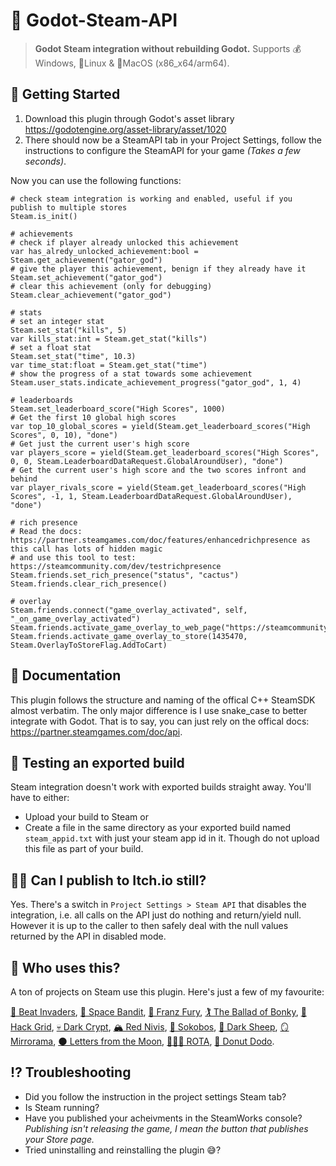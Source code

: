# 🚂 Godot-Steam-API

> **Godot Steam integration without rebuilding Godot.** Supports 💰Windows, 🐧Linux & 🍏MacOS (x86_x64/arm64).

## 🏁 Getting Started
1. Download this plugin through Godot's asset library https://godotengine.org/asset-library/asset/1020
2. There should now be a SteamAPI tab in your Project Settings, follow the instructions to configure the SteamAPI for your game *(Takes a few seconds)*.

Now you can use the following functions:
```gdscript
# check steam integration is working and enabled, useful if you publish to multiple stores
Steam.is_init()

# achievements
# check if player already unlocked this achievement
var has_alredy_unlocked_achievement:bool = Steam.get_achievement("gator_god")
# give the player this achievement, benign if they already have it
Steam.set_achievement("gator_god")
# clear this achievement (only for debugging)
Steam.clear_achievement("gator_god")

# stats
# set an integer stat
Steam.set_stat("kills", 5)
var kills_stat:int = Steam.get_stat("kills")
# set a float stat
Steam.set_stat("time", 10.3)
var time_stat:float = Steam.get_stat("time")
# show the progress of a stat towards some achievement
Steam.user_stats.indicate_achievement_progress("gator_god", 1, 4)

# leaderboards
Steam.set_leaderboard_score("High Scores", 1000)
# Get the first 10 global high scores
var top_10_global_scores = yield(Steam.get_leaderboard_scores("High Scores", 0, 10), "done")
# Get just the current user's high score
var players_score = yield(Steam.get_leaderboard_scores("High Scores", 0, 0, Steam.LeaderboardDataRequest.GlobalAroundUser), "done")
# Get the current user's high score and the two scores infront and behind
var player_rivals_score = yield(Steam.get_leaderboard_scores("High Scores", -1, 1, Steam.LeaderboardDataRequest.GlobalAroundUser), "done")

# rich presence
# Read the docs: https://partner.steamgames.com/doc/features/enhancedrichpresence as this call has lots of hidden magic
# and use this tool to test: https://steamcommunity.com/dev/testrichpresence
Steam.friends.set_rich_presence("status", "cactus")
Steam.friends.clear_rich_presence()

# overlay
Steam.friends.connect("game_overlay_activated", self, "_on_game_overlay_activated")
Steam.friends.activate_game_overlay_to_web_page("https://steamcommunity.com/")
Steam.friends.activate_game_overlay_to_store(1435470, Steam.OverlayToStoreFlag.AddToCart)
```

## 📄 Documentation

This plugin follows the structure and naming of the offical C++ SteamSDK almost verbatim.
The only major difference is I use snake_case to better integrate with Godot.
That is to say, you can just rely on the offical docs: https://partner.steamgames.com/doc/api.

## 🧪 Testing an exported build

Steam integration doesn't work with exported builds straight away. You'll have to either:
- Upload your build to Steam or
- Create a file in the same directory as your exported build named `steam_appid.txt` with just your steam app id in it. Though do not upload this file as part of your build.

## 😶‍🌫️ Can I publish to Itch.io still?

Yes. There's a switch in `Project Settings > Steam API` that disables the integration, i.e. all calls on the API just do nothing and return/yield null. However it is up to the caller to then safely deal with the null values returned by the API in disabled mode.

## 🤔 Who uses this?

A ton of projects on Steam use this plugin. Here's just a few of my favourite:

[👾 Beat Invaders](https://store.steampowered.com/app/1863080/Beat_Invaders/),
[🚀 Space Bandit](https://store.steampowered.com/app/1435470/Space_Bandit),
[🚗 Franz Fury](https://store.steampowered.com/app/1513960/FRANZ_FURY),
[🏌️ The Ballad of Bonky](https://store.steampowered.com/app/1619870/The_Ballad_of_Bonky),
[🔲 Hack Grid](https://store.steampowered.com/app/1543290/Hack_Grid),
[💀 Dark Crypt](https://store.steampowered.com/app/1706170/Dark_Crypt),
[🏔️ Red Nivis](https://store.steampowered.com/app/1928130/Red_Nivis),
[🏰 Sokobos](https://store.steampowered.com/app/1655890/Sokobos),
[🐑 Dark Sheep](https://store.steampowered.com/app/1576490/Dark_Sheep),
[🪞 Mirrorama](https://store.steampowered.com/app/1845050/Mirrorama),
[🌑 Letters from the Moon](https://store.steampowered.com/app/1805720/Letters_From_the_Moon/),
[👩🏾‍🦰 ROTA](https://store.steampowered.com/app/1993830/ROTA/),
[🍩 Donut Dodo](https://store.steampowered.com/app/1779560/Donut_Dodo/).

## ⁉️ Troubleshooting

- Did you follow the instruction in the project settings Steam tab?
- Is Steam running?
- Have you published your acheivments in the SteamWorks console? *Publishing isn't releasing the game, I mean the button that publishes your Store page.*
- Tried uninstalling and reinstalling the plugin 😅?
